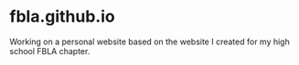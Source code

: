 fbla.github.io
==============

Working on a personal website based on the website I created for my high school FBLA chapter.
